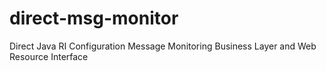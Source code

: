 # direct-msg-monitor
Direct Java RI Configuration Message Monitoring Business Layer and Web Resource Interface
